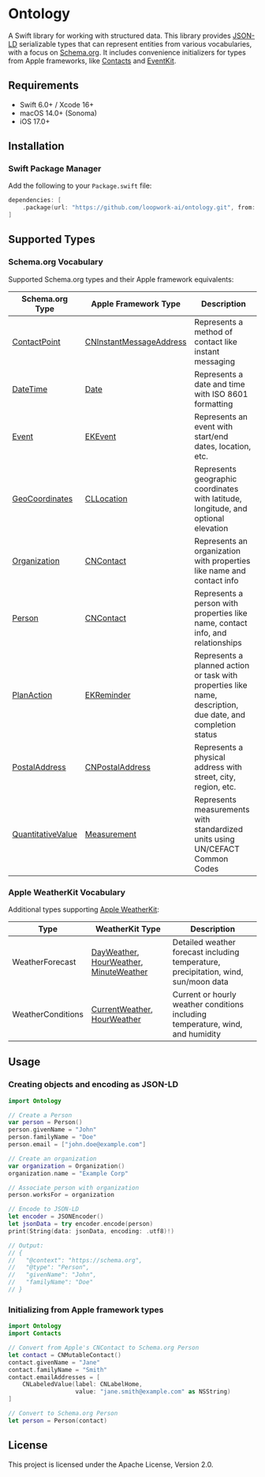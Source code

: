 # Ontology

A Swift library for working with structured data.
This library provides [JSON-LD][json-ld] serializable types
that can represent entities from various vocabularies, 
with a focus on [Schema.org][schema.org]. 
It includes convenience initializers for types from Apple frameworks, like 
[Contacts][framework-contacts] and [EventKit][framework-eventkit].

## Requirements

- Swift 6.0+ / Xcode 16+
- macOS 14.0+ (Sonoma)
- iOS 17.0+

## Installation

### Swift Package Manager

Add the following to your `Package.swift` file:

```swift
dependencies: [
    .package(url: "https://github.com/loopwork-ai/ontology.git", from: "0.3.1")
]
```

## Supported Types

### Schema.org Vocabulary

Supported Schema.org types and their Apple framework equivalents:

| Schema.org Type | Apple Framework Type | Description |
|----------------|----------------------|-------------|
| [ContactPoint](https://schema.org/ContactPoint) | [CNInstantMessageAddress](https://developer.apple.com/documentation/contacts/cninstantmessageaddress) | Represents a method of contact like instant messaging |
| [DateTime](https://schema.org/DateTime) | [Date](https://developer.apple.com/documentation/foundation/date) | Represents a date and time with ISO 8601 formatting |
| [Event](https://schema.org/Event) | [EKEvent](https://developer.apple.com/documentation/eventkit/ekevent) | Represents an event with start/end dates, location, etc. |
| [GeoCoordinates](https://schema.org/GeoCoordinates) | [CLLocation](https://developer.apple.com/documentation/corelocation/cllocation) | Represents geographic coordinates with latitude, longitude, and optional elevation |
| [Organization](https://schema.org/Organization) | [CNContact](https://developer.apple.com/documentation/contacts/cncontact) | Represents an organization with properties like name and contact info |
| [Person](https://schema.org/Person) | [CNContact](https://developer.apple.com/documentation/contacts/cncontact) | Represents a person with properties like name, contact info, and relationships |
| [PlanAction](https://schema.org/PlanAction) | [EKReminder](https://developer.apple.com/documentation/eventkit/ekreminder) | Represents a planned action or task with properties like name, description, due date, and completion status |
| [PostalAddress](https://schema.org/PostalAddress) | [CNPostalAddress](https://developer.apple.com/documentation/contacts/cnpostaladdress) | Represents a physical address with street, city, region, etc. |
| [QuantitativeValue](https://schema.org/QuantitativeValue) | [Measurement](https://developer.apple.com/documentation/foundation/measurement) | Represents measurements with standardized units using UN/CEFACT Common Codes |

### Apple WeatherKit Vocabulary

Additional types supporting [Apple WeatherKit][weatherkit]:

| Type | WeatherKit Type | Description |
|------|----------------|-------------|
| WeatherForecast | [DayWeather](https://developer.apple.com/documentation/weatherkit/dayweather), [HourWeather](https://developer.apple.com/documentation/weatherkit/hourweather), [MinuteWeather](https://developer.apple.com/documentation/weatherkit/minuteweather) | Detailed weather forecast including temperature, precipitation, wind, sun/moon data |
| WeatherConditions | [CurrentWeather](https://developer.apple.com/documentation/weatherkit/currentweather), [HourWeather](https://developer.apple.com/documentation/weatherkit/hourweather) | Current or hourly weather conditions including temperature, wind, and humidity |

## Usage

### Creating objects and encoding as JSON-LD

```swift
import Ontology

// Create a Person
var person = Person()
person.givenName = "John"
person.familyName = "Doe"
person.email = ["john.doe@example.com"]

// Create an organization
var organization = Organization()
organization.name = "Example Corp"

// Associate person with organization
person.worksFor = organization

// Encode to JSON-LD
let encoder = JSONEncoder()
let jsonData = try encoder.encode(person)
print(String(data: jsonData, encoding: .utf8)!)

// Output:
// {
//   "@context": "https://schema.org",
//   "@type": "Person",
//   "givenName": "John",
//   "familyName": "Doe"
// }
```

### Initializing from Apple framework types

```swift
import Ontology
import Contacts

// Convert from Apple's CNContact to Schema.org Person
let contact = CNMutableContact()
contact.givenName = "Jane"
contact.familyName = "Smith"
contact.emailAddresses = [
    CNLabeledValue(label: CNLabelHome, 
                   value: "jane.smith@example.com" as NSString)
]

// Convert to Schema.org Person
let person = Person(contact)
```

## License

This project is licensed under the Apache License, Version 2.0.

[schema.org]: https://schema.org
[json-ld]: https://json-ld.org
[nws-api]: https://weather.gov
[framework-contacts]: https://developer.apple.com/documentation/contacts/
[framework-eventkit]: https://developer.apple.com/documentation/eventkit
[weatherkit]: https://developer.apple.com/weatherkit/
